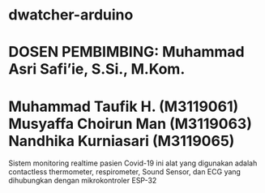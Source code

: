 # dwatcher-arduino
DOSEN PEMBIMBING:
Muhammad Asri Safi’ie, S.Si., M.Kom.
=====================
Muhammad Taufik H. (M3119061)
Musyaffa Choirun Man (M3119063)
Nandhika Kurniasari (M3119065)
=======================
Sistem monitoring realtime pasien Covid-19 ini alat yang digunakan adalah contactless thermometer, respirometer, Sound Sensor, dan ECG yang dihubungkan dengan mikrokontroler ESP-32

